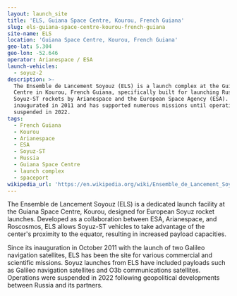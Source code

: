```yaml
---
layout: launch_site
title: 'ELS, Guiana Space Centre, Kourou, French Guiana'
slug: els-guiana-space-centre-kourou-french-guiana
site-name: ELS
location: 'Guiana Space Centre, Kourou, French Guiana'
geo-lat: 5.304
geo-lon: -52.646
operator: Arianespace / ESA
launch-vehicles:
  - soyuz-2
description: >-
  The Ensemble de Lancement Soyouz (ELS) is a launch complex at the Guiana Space
  Centre in Kourou, French Guiana, specifically built for launching Russian
  Soyuz-ST rockets by Arianespace and the European Space Agency (ESA). It was
  inaugurated in 2011 and has supported numerous missions until operations were
  suspended in 2022.
tags:
  - French Guiana
  - Kourou
  - Arianespace
  - ESA
  - Soyuz-ST
  - Russia
  - Guiana Space Centre
  - launch complex
  - spaceport
wikipedia_url: 'https://en.wikipedia.org/wiki/Ensemble_de_Lancement_Soyouz'
---
```

The Ensemble de Lancement Soyouz (ELS) is a dedicated launch facility at the Guiana Space Centre, Kourou, designed for European Soyuz rocket launches. Developed as a collaboration between ESA, Arianespace, and Roscosmos, ELS allows Soyuz-ST vehicles to take advantage of the center's proximity to the equator, resulting in increased payload capacities.

Since its inauguration in October 2011 with the launch of two Galileo navigation satellites, ELS has been the site for various commercial and scientific missions. Soyuz launches from ELS have included payloads such as Galileo navigation satellites and O3b communications satellites. Operations were suspended in 2022 following geopolitical developments between Russia and its partners.
